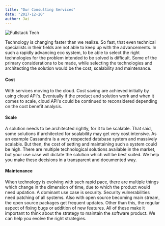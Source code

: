 ```yaml
---
title: "Our Consulting Services"
date: "2017-12-20"
author: Jai
---
```

![Fullstack Tech](fullstack.jpg)

Technology is changing faster than we realize. So fast, that even technical specialists in their fields are not able to keep up with the advancements. In such a rapidly advancing eco system, to be able to select the right technologies for the problem intended to be solved is difficult. Some of the primary considerations to be made, while selecting the technologies and architecting the solution would be the cost, scalability and maintenance.

#### Cost
 With services moving to the cloud. Cost saving are achieved initially by using cloud API's. Eventually if the product and solution work and when it comes to scale, cloud API's could be continued to reconsidered depending on the cost benefit analysis.

#### Scale
 A solution needs to be architected rightly, for it to be scalable. That said, some solutions if architected for scalability may get very cost intensive. As an example Cassandra is a very respected database system and massively scalable. But then, the cost of setting and maintaining such a system could be high. There are multiple technological solutions available in the market, but your use case will dictate the solution which will be best suited. We help you make these decisions in a transparent and documented way.


#### Maintenance
 When technology is evolving with such rapid pace, there are multiple things which change in the dimension of time, due to which the product would need updation. A dominant use case is security. Security vulnerabilities need patching of all systems. Also with open source becoming main stream, the open source packages get frequent updates. Other than this, the regular aspect of fixing bugs or addition of new features. All of these make it important to think about the strategy to maintain the software product. We can help you evolve the right strategies.

